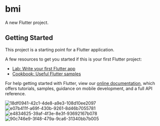 # bmi

A new Flutter project.

## Getting Started

This project is a starting point for a Flutter application.

A few resources to get you started if this is your first Flutter project:

- [Lab: Write your first Flutter app](https://flutter.dev/docs/get-started/codelab)
- [Cookbook: Useful Flutter samples](https://flutter.dev/docs/cookbook)

For help getting started with Flutter, view our
[online documentation](https://flutter.dev/docs), which offers tutorials,
samples, guidance on mobile development, and a full API reference.

![18df0941-42c1-4de8-a9e3-108d10ee2097](https://user-images.githubusercontent.com/102707202/170324408-cd82d9e4-64ff-4d3c-bb9e-fd3493134c87.png)
![e07b411f-a69f-430b-9261-8d46b7055781](https://user-images.githubusercontent.com/102707202/170325071-80ef3b5b-641d-4f4e-89fd-1365f06c1fff.png)
![e4834625-39af-4f3e-8e3f-93692167b078](https://user-images.githubusercontent.com/102707202/170325082-13ade35e-c27a-4a46-887c-b5b0c458662f.png)
![90c746e9-3f48-479a-9ca6-31340bb7b005](https://user-images.githubusercontent.com/102707202/170325086-51a4f01d-a73d-4a00-be68-31bdf473fe85.png)
